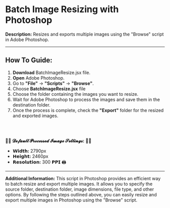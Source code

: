 # Batch Image Resizing with Photoshop

**Description:** Resizes and exports multiple images using the "Browse" script in Adobe Photoshop.

---
## How To Guide:

1. **Download** BatchImageResize.jsx file.
1. **Open** Adobe Photoshop.
2. Go to **"File"** -> **"Scripts"** -> **"Browse"**.
3. Choose **BatchImageResize.jsx** file
5. Choose the folder containing the images you want to resize.
8. Wait for Adobe Photoshop to process the images and save them in the destination folder.
9. Once the process is complete, check the **"Export"** folder for the resized and exported images.


<br/><br/>

🌄📸 **__𝓓𝓮𝓯𝓪𝓾𝓵𝓽 𝓟𝓻𝓸𝓬𝓮𝓼𝓼𝓮𝓭 𝓘𝓶𝓪𝓰𝓮 𝓢𝓮𝓽𝓽𝓲𝓷𝓰𝓼:__** 📸🌄

- **𝗪𝗶𝗱𝘁𝗵:** 2790px
- **𝗛𝗲𝗶𝗴𝗵𝘁:** 2460px
- **𝗥𝗲𝘀𝗼𝗹𝘂𝘁𝗶𝗼𝗻:** 300 𝗣𝗣𝗜 🖨️



---
**Additional Information:** This script in Photoshop provides an efficient way to batch resize and export multiple images. It allows you to specify the source folder, destination folder, image dimensions, file type, and other options. By following the steps outlined above, you can easily resize and export multiple images in Photoshop using the "Browse" script.
